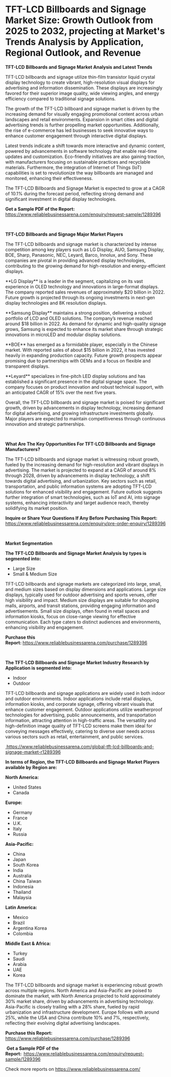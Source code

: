 <p><h1>TFT-LCD Billboards and Signage Market Size: Growth Outlook from 2025 to 2032, projecting at Market's Trends Analysis by Application, Regional Outlook, and Revenue</h1></p><p><strong>TFT-LCD Billboards and Signage Market Analysis and Latest Trends</strong></p>
<p><p>TFT-LCD billboards and signage utilize thin-film transistor liquid crystal display technology to create vibrant, high-resolution visual displays for advertising and information dissemination. These displays are increasingly favored for their superior image quality, wide viewing angles, and energy efficiency compared to traditional signage solutions. </p><p>The growth of the TFT-LCD billboard and signage market is driven by the increasing demand for visually engaging promotional content across urban landscapes and retail environments. Expansion in smart cities and digital advertising trends is further propelling market opportunities. Additionally, the rise of e-commerce has led businesses to seek innovative ways to enhance customer engagement through interactive digital displays.</p><p>Latest trends indicate a shift towards more interactive and dynamic content, powered by advancements in software technology that enable real-time updates and customization. Eco-friendly initiatives are also gaining traction, with manufacturers focusing on sustainable practices and recyclable materials. Furthermore, the integration of Internet of Things (IoT) capabilities is set to revolutionize the way billboards are managed and monitored, enhancing their effectiveness.</p><p>The TFT-LCD Billboards and Signage Market is expected to grow at a CAGR of 10.1% during the forecast period, reflecting strong demand and significant investment in digital display technologies.</p></p>
<p><strong>Get a Sample PDF of the Report:&nbsp;</strong> <a href="https://www.reliablebusinessarena.com/enquiry/request-sample/1289396?utm_campaign=1943&utm_medium=2&utm_source=Github&utm_content=ia&utm_term=16012025&utm_id=tft-lcd-billboards-and-signage">https://www.reliablebusinessarena.com/enquiry/request-sample/1289396</a></p>
<p>&nbsp;</p>
<p><strong>TFT-LCD Billboards and Signage Major Market Players</strong></p>
<p><p>The TFT-LCD billboards and signage market is characterized by intense competition among key players such as LG Display, AUO, Samsung Display, BOE, Sharp, Panasonic, NEC, Leyard, Barco, Innolux, and Sony. These companies are pivotal in providing advanced display technologies, contributing to the growing demand for high-resolution and energy-efficient displays.</p><p>**LG Display** is a leader in the segment, capitalizing on its vast experience in OLED technology and innovations in large-format displays. The company reported sales revenues of approximately $20 billion in 2022. Future growth is projected through its ongoing investments in next-gen display technologies and 8K resolution displays.</p><p>**Samsung Display** maintains a strong position, delivering a robust portfolio of LCD and OLED solutions. The company’s revenue reached around $18 billion in 2022. As demand for dynamic and high-quality signage grows, Samsung is expected to enhance its market share through strategic innovations in microLED and modular display solutions.</p><p>**BOE** has emerged as a formidable player, especially in the Chinese market. With reported sales of about $15 billion in 2022, it has invested heavily in expanding production capacity. Future growth prospects appear promising due to partnerships with OEMs and a focus on flexible and transparent displays.</p><p>**Leyard** specializes in fine-pitch LED display solutions and has established a significant presence in the digital signage space. The company focuses on product innovation and robust technical support, with an anticipated CAGR of 15% over the next five years.</p><p>Overall, the TFT-LCD billboards and signage market is poised for significant growth, driven by advancements in display technology, increasing demand for digital advertising, and growing infrastructure investments globally. Major players are expected to maintain competitiveness through continuous innovation and strategic partnerships.</p></p>
<p>&nbsp;</p>
<p><strong>What Are The Key Opportunities For TFT-LCD Billboards and Signage Manufacturers?</strong></p>
<p><p>The TFT-LCD billboards and signage market is witnessing robust growth, fueled by the increasing demand for high-resolution and vibrant displays in advertising. The market is projected to expand at a CAGR of around 8% through 2028, driven by advancements in display technology, a shift towards digital advertising, and urbanization. Key sectors such as retail, transportation, and public information systems are adopting TFT-LCD solutions for enhanced visibility and engagement. Future outlook suggests further integration of smart technologies, such as IoT and AI, into signage systems, enhancing interactivity and target audience reach, thereby solidifying its market position.</p></p>
<p><strong>Inquire or Share Your Questions If Any Before Purchasing This Report:</strong> <a href="https://www.reliablebusinessarena.com/enquiry/pre-order-enquiry/1289396?utm_campaign=1943&utm_medium=2&utm_source=Github&utm_content=ia&utm_term=16012025&utm_id=tft-lcd-billboards-and-signage">https://www.reliablebusinessarena.com/enquiry/pre-order-enquiry/1289396</a></p>
<p>&nbsp;</p>
<p><strong>Market Segmentation</strong></p>
<p><strong>The TFT-LCD Billboards and Signage Market Analysis by types is segmented into:</strong></p>
<p><ul><li>Large Size</li><li>Small & Medium Size</li></ul></p>
<p><p>TFT-LCD billboards and signage markets are categorized into large, small, and medium sizes based on display dimensions and applications. Large size displays, typically used for outdoor advertising and sports venues, offer high visibility and impact. Medium size displays are suitable for shopping malls, airports, and transit stations, providing engaging information and advertisements. Small size displays, often found in retail spaces and information kiosks, focus on close-range viewing for effective communication. Each type caters to distinct audiences and environments, enhancing visibility and engagement.</p></p>
<p><strong>Purchase this Report:&nbsp;</strong><a href="https://www.reliablebusinessarena.com/purchase/1289396?utm_campaign=1943&utm_medium=2&utm_source=Github&utm_content=ia&utm_term=16012025&utm_id=tft-lcd-billboards-and-signage">https://www.reliablebusinessarena.com/purchase/1289396</a></p>
<p>&nbsp;</p>
<p><strong>The TFT-LCD Billboards and Signage Market Industry Research by Application is segmented into:</strong></p>
<p><ul><li>Indoor</li><li>Outdoor</li></ul></p>
<p><p>TFT-LCD billboards and signage applications are widely used in both indoor and outdoor environments. Indoor applications include retail displays, information kiosks, and corporate signage, offering vibrant visuals that enhance customer engagement. Outdoor applications utilize weatherproof technologies for advertising, public announcements, and transportation information, attracting attention in high-traffic areas. The versatility and high-definition image quality of TFT-LCD screens make them ideal for conveying messages effectively, catering to diverse user needs across various sectors such as retail, entertainment, and public services.</p></p>
<p><a href="https://www.reliablebusinessarena.com/global-tft-lcd-billboards-and-signage-market-r1289396?utm_campaign=1943&utm_medium=2&utm_source=Github&utm_content=ia&utm_term=16012025&utm_id=tft-lcd-billboards-and-signage">&nbsp;https://www.reliablebusinessarena.com/global-tft-lcd-billboards-and-signage-market-r1289396</a></p>
<p><strong>In terms of Region, the TFT-LCD Billboards and Signage Market Players available by Region are:</strong></p>
<p>
    <p> <strong> North America: </strong>
        <ul>
            <li>United States</li>
            <li>Canada</li>
        </ul>
        </p> 
    <p> <strong> Europe: </strong>
        <ul>
            <li>Germany</li>
            <li>France</li>
            <li>U.K.</li>
            <li>Italy</li>
            <li>Russia</li>
        </ul>
        </p> 
    <p> <strong> Asia-Pacific: </strong>
        <ul>
            <li>China</li>
            <li>Japan</li>
            <li>South Korea</li>
            <li>India</li>
            <li>Australia</li>
            <li>China Taiwan</li>
            <li>Indonesia</li>
            <li>Thailand</li>
            <li>Malaysia</li>
        </ul>
        </p> 
    <p> <strong> Latin America: </strong>
        <ul>
            <li>Mexico</li>
            <li>Brazil</li>
            <li>Argentina Korea</li>
            <li>Colombia</li>
        </ul>
        </p> 
    <p> <strong> Middle East & Africa: </strong>
        <ul>
            <li>Turkey</li>
            <li>Saudi</li>
            <li>Arabia</li>
            <li>UAE</li>
            <li>Korea</li>
        </ul>
    </p>
    </p>
<p><p>The TFT-LCD billboards and signage market is experiencing robust growth across multiple regions. North America and Asia-Pacific are poised to dominate the market, with North America projected to hold approximately 30% market share, driven by advancements in advertising technology. Asia-Pacific is closely trailing with a 28% share, fueled by rapid urbanization and infrastructure development. Europe follows with around 25%, while the USA and China contribute 10% and 7%, respectively, reflecting their evolving digital advertising landscapes.</p></p>
<p><strong>Purchase this Report: </strong><a href="https://www.reliablebusinessarena.com/purchase/1289396?utm_campaign=1943&utm_medium=2&utm_source=Github&utm_content=ia&utm_term=16012025&utm_id=tft-lcd-billboards-and-signage">https://www.reliablebusinessarena.com/purchase/1289396</a></p>
<p>&nbsp;<strong>Get a Sample PDF of the Report:&nbsp;&nbsp;</strong><a href="https://www.reliablebusinessarena.com/enquiry/request-sample/1289396?utm_campaign=1943&utm_medium=2&utm_source=Github&utm_content=ia&utm_term=16012025&utm_id=tft-lcd-billboards-and-signage">https://www.reliablebusinessarena.com/enquiry/request-sample/1289396</a></p>
<p><strong></strong></p>
<p>Check more reports on <a href="https://www.reliablebusinessarena.com/?utm_campaign=1943&utm_medium=2&utm_source=Github&utm_content=ia&utm_term=16012025&utm_id=tft-lcd-billboards-and-signage">https://www.reliablebusinessarena.com/</a></p>